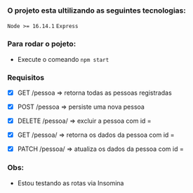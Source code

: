 ### O projeto esta ultilizando as seguintes tecnologias:

`Node >= 16.14.1`
`Express`

### Para rodar o pojeto:

- Execute o comeando `npm start`

### Requisitos

- [x] GET /pessoa => retorna todas as pessoas registradas

- [x] POST /pessoa => persiste uma nova pessoa

- [x] DELETE /pessoa/<id> => excluir a pessoa com id = <id>

- [x] GET /pessoa/<id> => retorna os dados da pessoa com id = <id>

- [x] PATCH /pessoa/<id> => atualiza os dados da pessoa com id = <id>

### Obs:
- Estou testando as rotas via Insomina
